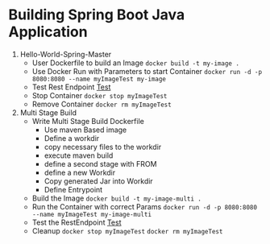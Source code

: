 # Building Spring Boot Java Application
1. Hello-World-Spring-Master
    * User Dockerfile to build an Image `docker build -t my-image .`
    * Use Docker Run with Parameters to start Container `docker run -d -p 8080:8080 --name myImageTest my-image`
    * Test Rest Endpoint [Test](http://localhost:8080)
    * Stop Container `docker stop myImageTest`
    * Remove Container `docker rm myImageTest`
2. Multi Stage Build
    * Write Multi Stage Build Dockerfile
        * Use maven Based image 
        * Define a workdir 
        * copy necessary files to the workdir
        * execute maven build
        * define a second stage with FROM
        * define a new Workdir
        * Copy generated Jar into Workdir
        * Define Entrypoint
    * Build the Image `docker build -t my-image-multi .`
    * Run the Container with correct Params `docker run -d -p 8080:8080 --name myImageTest my-image-multi`
    * Test the RestEndpoint [Test](http://localhost:8080)
    * Cleanup `docker stop myImageTest` `docker rm myImageTest`